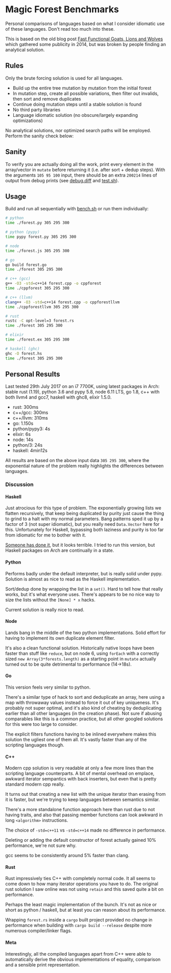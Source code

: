 # Magic Forest Benchmarks
Personal comparisons of languages based on what I consider idiomatic use of these languages. Don't read too much into these.

This is based on the old blog post [Fast Functional Goats, Lions and Wolves](http://unriskinsight.blogspot.co.uk/2014/06/fast-functional-goats-lions-and-wolves.html) which gathered some publicity in 2014, but was broken by people finding an analytical solution.

## Rules
Only the brute forcing solution is used for all languages.

- Build up the entire tree mutation by mutation from the initial forest
- In mutation step, create all possible variations, then filter out invalids, then sort and remove duplicates
- Continue doing mutation steps until a stable solution is found
- No third party libraries
- Language idiomatic solution (no obscure/largely expanding optimizations)

No analytical solutions, nor optimized search paths will be employed. Perform the sanity check below:

## Sanity
To verify you are actually doing all the work, print every element in the array/vector in `mutate` before returning it (i.e. after sort + dedup steps). With the arguments `105 95 100` input, there should be an extra `200214` lines of output from debug prints (see [debug.diff](./debug.diff) and [test.sh](./test.sh)).

## Usage
Build and run all sequentially with [bench.sh](./bench.sh) or run them individually:

```bash
# python
time ./forest.py 305 295 300

# python (pypy)
time pypy forest.py 305 295 300

# node
time ./forest.js 305 295 300

# go
go build forest.go
time ./forest 305 295 300

# c++ (gcc)
g++ -O3 -std=c++14 forest.cpp -o cppforest
time ./cppforest 305 295 300

# c++ (llvm)
clang++ -O3 -std=c++14 forest.cpp -o cppforestllvm
time ./cppforestllvm 305 295 300

# rust
rustc -C opt-level=3 forest.rs
time ./forest 305 295 300

# elixir
time ./forest.ex 305 295 300

# haskell (ghc)
ghc -O forest.hs
time ./forest 305 295 300
```

## Personal Results
Last tested 29th July 2017 on an i7 7700K, using latest packages in Arch: stable rust (1.19), python 3.6 and pypy 5.8, node 6.11 LTS, go 1.8, c++ with both llvm4 and gcc7, haskell with ghc8, elixir 1.5.0.

- rust: 300ms
- c++/gcc: 300ms
- c++/llvm: 310ms
- go: 1.150s
- python/pypy3: 4s
- elixir: 6s
- node: 14s
- python/3: 24s
- haskell: 4min12s

All results are based on the above input data `305 295 300`, where the exponential nature of the problem really highlights the differences between languages.

### Discussion
#### Haskell
Just atrocious for this type of problem. The exponentially growing lists we flatten recursively, that keep being duplicated by purity just cause the thing to grind to a halt with my normal parameters. Bang patterns sped it up by a factor of 3 (not super idiomatic), but you really need `Data.Vector` here for this. Unfortunately for Haskell, bypassing both laziness and purity is too far from idiomatic for me to bother with it.

[Someone has done it](https://github.com/logicchains/MagicForest/blob/master/hsForest.hs), but it looks terrible. I tried to run this version, but Haskell packages on Arch are continually in a state.

#### Python
Performs badly under the default interpreter, but is really solid under pypy. Solution is almost as nice to read as the Haskell implementation.

Sort/dedup done by wrapping the list in a `set()`. Hard to tell how that really works, but it's what everyone uses. There's appears to be no nice way to size the lists without the `[None] * x` hacks.

Current solution is really nice to read.

#### Node
Lands bang in the middle of the two python implementations. Solid effort for having to implement its own duplicate element filter.

It's also a clean functional solution. Historically native loops have been faster than stuff like `reduce`, but on node 6, using `forEach` with a correctly sized `new Array(3*forests.length)` as a starting point in `mutate` actually turned out to be quite detrimental to performance (14->18s).

#### Go
This version feels very similar to python.

There's a similar type of hack to sort and deduplicate an array, here using a map with throwaway values instead to force it out of key uniqueness. It's probably not super optimal, and it's also kind of cheating by deduplicating earlier than all other languages (in the creation phase). Not sure if abusing comparables like this is a common practice, but all other googled solutions for this were too large to consider.

The explicit filters functions having to be inlined everywhere makes this solution the ugliest one of them all. It's vastly faster than any of the scripting languages though.

#### C++
Modern cpp solution is very readable at only a few more lines than the scripting language counterparts. A bit of mental overhead on emplace, awkward iterator sempantics with back inserters, but even that is pretty standard modern cpp really.

It turns out that creating a new list with the unique iterator than erasing from it is faster, but we're trying to keep languages between semantics similar.

There's a more standalone function approach here than rust due to not having traits, and also that passing member functions can look awkward in long `<algorithm>` instructions.

The choice of `-std=c++11` vs `-std=c++14` made no difference in performance.

Deleting or adding the default constructor of forest actually gained 10% performance, we're not sure why.

gcc seems to be consistently around 5% faster than clang.

#### Rust
Rust impressively ties C++ with completely normal code. It all seems to come down to how many iterator operations you have to do. The original rust solution I saw online was not using `retain` and this saved quite a bit on performance.

Perhaps the least magic implementation of the bunch. It's not as nice or short as python / haskell, but at least you can reason about its performance.

Wrapping `forest.rs` inside a `cargo` built project provided no change in performance when building with `cargo build --release` despite more numerous compiler/linker flags.

#### Meta
Interestingly, all the compiled languages apart from C++ were able to automatically derive the obvious implementations of equality, comparison and a sensible print representation.
